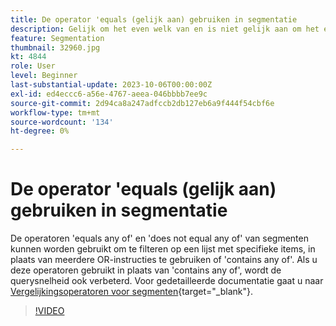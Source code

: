 ```yaml
---
title: De operator 'equals (gelijk aan) gebruiken in segmentatie
description: Gelijk om het even welk van en is niet gelijk aan om het even welke segmentexploitanten toegevoegd aan de segmentbouwer. Gebruik deze operatoren om te filteren naar een lijst met specifieke items in plaats van meerdere OR-instructies te gebruiken of Bevat een van deze instructies. Het gebruiken van deze exploitanten in plaats van bevat om het even welk zal helpen vraagsnelheid eveneens verbeteren.
feature: Segmentation
thumbnail: 32960.jpg
kt: 4844
role: User
level: Beginner
last-substantial-update: 2023-10-06T00:00:00Z
exl-id: ed4eccc6-a56e-4767-aeea-046bbbb7ee9c
source-git-commit: 2d94ca8a247adfccb2db127eb6a9f444f54cbf6e
workflow-type: tm+mt
source-wordcount: '134'
ht-degree: 0%

---
```


# De operator &#39;equals (gelijk aan) gebruiken in segmentatie

De operatoren &#39;equals any of&#39; en &#39;does not equal any of&#39; van segmenten kunnen worden gebruikt om te filteren op een lijst met specifieke items, in plaats van meerdere OR-instructies te gebruiken of &#39;contains any of&#39;. Als u deze operatoren gebruikt in plaats van &#39;contains any of&#39;, wordt de querysnelheid ook verbeterd. Voor gedetailleerde documentatie gaat u naar [Vergelijkingsoperatoren voor segmenten](https://experienceleague.adobe.com/docs/analytics/components/segmentation/segment-reference/seg-operators.html?lang=nl-NL){target="_blank"}.

>[!VIDEO](https://video.tv.adobe.com/v/32960/?quality=12&learn=on)
